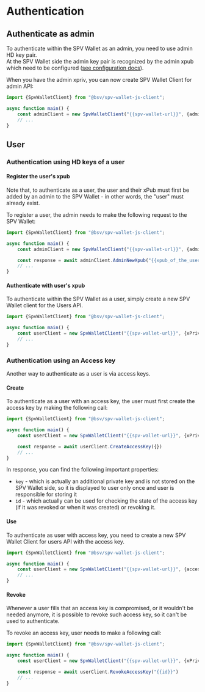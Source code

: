 # Authentication

## Authenticate as admin

To authenticate within the SPV Wallet as an admin, you need to use admin HD key pair.\
At the SPV Wallet side the admin key pair is recognized by the admin xpub which need to be configured ([see configuration docs](../spv-wallet/configuration.md)).

When you have the admin xpriv, you can now create SPV Wallet Client for admin API:

```typescript
import {SpvWalletClient} from "@bsv/spv-wallet-js-client";

async function main() {
    const adminClient = new SpvWalletClient("{{spv-wallet-url}}", {adminKey: "{{xpriv_of_the_admin}}"})
    // ...
}
```

## User

### Authentication using HD keys of a user

#### Register the user's xpub

Note that, to authenticate as a user, the user and their xPub must first be added by an admin to the SPV Wallet - in other words, the "user" must already exist.

To register a user, the admin needs to make the following request to the SPV Wallet:

```typescript
import {SpvWalletClient} from "@bsv/spv-wallet-js-client";

async function main() {
    const adminClient = new SpvWalletClient("{{spv-wallet-url}}", {adminKey: "{{xpriv_of_the_admin}}"})

    const response = await adminClient.AdminNewXpub("{{xpub_of_the_user}}", {})
    // ...
}
```

#### Authenticate with user's xpub

To authenticate within the SPV Wallet as a user, simply create a new SPV Wallet client for the Users API.

```typescript
import {SpvWalletClient} from "@bsv/spv-wallet-js-client";

async function main() {
    const userClient = new SpvWalletClient("{{spv-wallet-url}}", {xPriv: "{{xpriv_of_the_user}}"})
    // ...
}
```

### Authentication using an Access key

Another way to authenticate as a user is via access keys.

#### Create

To authenticate as a user with an access key, the user must first create the access key by making the following call:

```typescript
import {SpvWalletClient} from "@bsv/spv-wallet-js-client";

async function main() {
    const userClient = new SpvWalletClient("{{spv-wallet-url}}", {xPriv: "{{xpriv_of_the_user}}"})

    const response = await userClient.CreateAccessKey({})
    // ...
}
```

In response, you can find the following important properties:

* `key` - which is actually an additional private key and is not stored on the SPV Wallet side, so it is displayed to user only once and user is responsible for storing it
* `id` - which actually can be used for checking the state of the access key (if it was revoked or when it was created) or revoking it.

#### Use

To authenticate as user with access key, you need to create a new SPV Wallet Client for users API with the access key.

```typescript
import {SpvWalletClient} from "@bsv/spv-wallet-js-client";

async function main() {
    const userClient = new SpvWalletClient("{{spv-wallet-url}}", {accessKey: "{{key}}"})
    // ...
}
```

#### Revoke

Whenever a user fills that an access key is compromised, or it wouldn't be needed anymore, it is possible to revoke such access key, so it can't be used to authenticate.

To revoke an access key, user needs to make a following call:

```typescript
import {SpvWalletClient} from "@bsv/spv-wallet-js-client";

async function main() {
    const userClient = new SpvWalletClient("{{spv-wallet-url}}", {xPriv: "{{xpriv_of_the_user}}"})

    const response = await userClient.RevokeAccessKey("{{id}}")
    // ...
}
```
